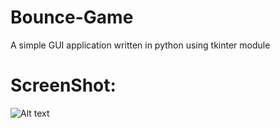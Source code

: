 # Bounce-Game
A simple GUI application written in python using tkinter module

# ScreenShot:
![Alt text](/Screenshot.png?raw=true "Optional Title")
